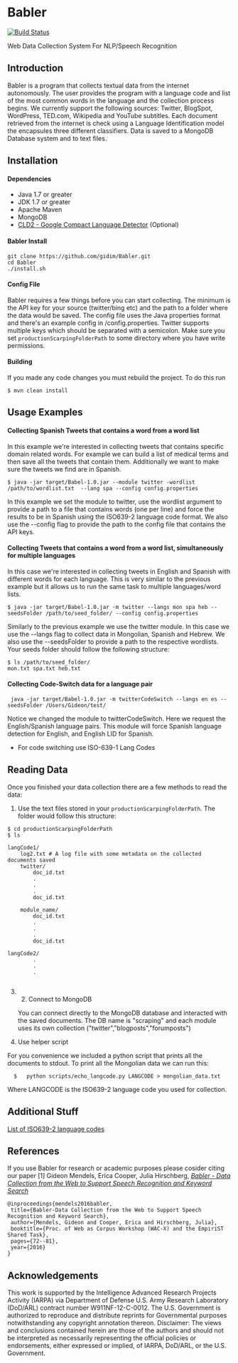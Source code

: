 # Babler
[![Build Status](https://travis-ci.org/gidim/Babler.svg?branch=master)](https://travis-ci.org/gidim/Babler)

Web Data Collection System For NLP/Speech Recognition 
 
 
## Introduction
Babler is a program that collects textual data from the internet autonomously. The user provides the program with a language code and list of the most common words in the language and the collection process begins. We currently support the following sources: Twitter, BlogSpot, WordPress, TED.com, Wikipedia and YouTube subtitles. Each document retrieved from the internet is check using a Language Identification model the encapsules three different classifiers. Data is saved to a MongoDB Database system and to text files.
 
## Installation
 
#### Dependencies
* Java 1.7 or greater
* JDK 1.7 or greater
* Apache Maven
* MongoDB
* [CLD2 - Google Compact Language Detector](https://github.com/CLD2Owners/cld2) (Optional)
 
#### Babler Install
```shell
git clone https://github.com/gidim/Babler.git
cd Babler
./install.sh
```
 
#### Config File
Babler requires a few things before you can start collecting. The minimum is the API key for your source (twitter/bing etc) and the path to a folder where the data would be saved. The config file uses the Java properties format and there's an example config in /config.properties. Twitter supports multiple keys which should be separated with a semicolon.
Make sure you set `productionScarpingFolderPath` to some directory where you have write permissions.
 
#### Building 
If you made any code changes you must rebuild the project. To do this run
```shell
$ mvn clean install
```
 
 
 
## Usage Examples
 
#### Collecting Spanish Tweets that contains a word from a word list
 
In this example we're interested in collecting tweets that contains specific domain related words. For example
we can build a list of medical terms and then save all the tweets that contain them. Additionally we want to make sure
the tweets we find are in Spanish. 
 
```shell
$ java -jar target/Babel-1.0.jar --module twitter -wordlist /path/to/wordlist.txt  --lang spa --config config.properties
```
 
In this example we set the module to twitter, use the wordlist argument to provide a path to a file that contains words (one per line) and force the results to be in Spanish using the ISO639-2 language code format. We also use the --config flag to provide the path to the config file that contains the API keys.
 
 
 
#### Collecting Tweets that contains a word from a word list, simultaneously for multiple languages
 
In this case we're interested in collecting tweets in English and Spanish with different words for each language.
This is very similar to the previous example but it allows us to run the same task to multiple languages/word lists.
```shell
$ java -jar target/Babel-1.0.jar -m twitter --langs mon spa heb --seedsFolder /path/to/seed_folder/ --config config.properties
```
 
Similarly to the previous example we use the twitter module. In this case we use the --langs flag to collect data in Mongolian, Spanish and Hebrew. We also use the --seedsFolder to provide a path to the respective wordlists. Your seeds folder should follow the following structure:
```shell
$ ls /path/to/seed_folder/
mon.txt spa.txt heb.txt
```
 
 
#### Collecting Code-Switch data for a language pair
     java -jar target/Babel-1.0.jar -m twitterCodeSwitch --langs en es --seedsFolder /Users/Gideon/test/
 
Notice we changed the module to twitterCodeSwitch. Here we request the English/Spanish language pairs.
This module will force Spanish language detection for English, and English LID for Spanish.
* For code switching use ISO-639-1 Lang Codes
 
## Reading Data
Once you finished your data collection there are a few methods to read the data:
1. Use the text files stored in your `productionScarpingFolderPath`. The folder would follow this structure:
```shell
$ cd productionScarpingFolderPath
$ ls
 
langCode1/
	log2.txt # A log file with some metadata on the collected documents saved
	twitter/
    	doc_id.txt
        .
        .
        .
        doc_id.txt
    
    module_name/
    	doc_id.txt
        .
        .
        .
        doc_id.txt
        
langCode2/
        .
        .
        .
 
```
 
 
3. 2. Connect to MongoDB
 
    You can connect directly to the MongoDB database and interacted with the saved documents. The DB name
    is "scraping" and each module uses its own collection ("twitter","blogposts","forumposts")
 
4. Use helper script

  For you convenience we included a python script that prints all the documents to stdout.
  To print all the Mongolian data we can run this:
  ```shell
	$   python scripts/echo_langcode.py LANGCODE > mongolian_data.txt
  ```
Where LANGCODE is the ISO639-2 language code you used for collection.
 
 ## Additional Stuff
[List of ISO639-2 language codes](https://www.loc.gov/standards/iso639-2/php/code_list.php)
 
 
 ## References 
 If you use Babler for research or academic purposes please cosider citing our paper
 [1] Gideon Mendels, Erica Cooper, Julia Hirschberg, [*Babler - Data Collection from the Web to Support Speech Recognition and Keyword Search*](http://www.aclweb.org/anthology/W16-26#page=82)

 ```
@inproceedings{mendels2016babler,
  title={Babler-Data Collection from the Web to Support Speech Recognition and Keyword Search},
  author={Mendels, Gideon and Cooper, Erica and Hirschberg, Julia},
  booktitle={Proc. of Web as Corpus Workshop (WAC-X) and the EmpiriST Shared Task},
  pages={72--81},
  year={2016}
}
```


## Acknowledgements

This work is supported by the Intelligence Advanced Research
Projects Activity (IARPA) via Department of Defense
U.S. Army Research Laboratory (DoD/ARL) contract number
W911NF-12-C-0012. The U.S. Government is authorized to
reproduce and distribute reprints for Governmental purposes
notwithstanding any copyright annotation thereon. Disclaimer:
The views and conclusions contained herein are those of the authors
and should not be interpreted as necessarily representing
the official policies or endorsements, either expressed or implied,
of IARPA, DoD/ARL, or the U.S. Government.
